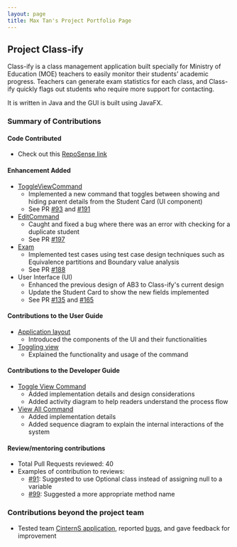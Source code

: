 ```yaml
---
layout: page
title: Max Tan's Project Portfolio Page
---
```


## Project Class-ify

Class-ify is a class management application built specially for Ministry of Education (MOE) teachers to easily monitor their students’ academic progress.
Teachers can generate exam statistics for each class, and Class-ify quickly flags out students who require more support for contacting.

It is written in Java and the GUI is built using JavaFX.

### Summary of Contributions

#### Code Contributed
- Check out this [RepoSense link](https://nus-cs2103-ay2223s1.github.io/tp-dashboard/?search=maxtance)

#### Enhancement Added
- [ToggleViewCommand](https://github.com/AY2223S1-CS2103T-T15-2/tp/blob/master/src/main/java/seedu/classify/logic/commands/ToggleViewCommand.java)
  - Implemented a new command that toggles between showing and hiding parent details from the Student Card (UI component)
  - See PR [#93](https://github.com/AY2223S1-CS2103T-T15-2/tp/pull/93) and [#191](https://github.com/AY2223S1-CS2103T-T15-2/tp/pull/191)
- [EditCommand](https://github.com/AY2223S1-CS2103T-T15-2/tp/blob/master/src/main/java/seedu/classify/logic/commands/EditCommand.java)
  - Caught and fixed a bug where there was an error with checking for a duplicate student 
  - See PR [#197](https://github.com/AY2223S1-CS2103T-T15-2/tp/pull/197)
- [Exam](https://github.com/AY2223S1-CS2103T-T15-2/tp/blob/master/src/main/java/seedu/classify/model/exam/Exam.java)
  - Implemented test cases using test case design techniques such as Equivalence partitions and Boundary value analysis
  - See PR [#188](https://github.com/AY2223S1-CS2103T-T15-2/tp/pull/188)
- User Interface (UI)
  - Enhanced the previous design of AB3 to Class-ify's current design
  - Update the Student Card to show the new fields implemented  
  - See PR [#135](https://github.com/AY2223S1-CS2103T-T15-2/tp/pull/135) and [#165](https://github.com/AY2223S1-CS2103T-T15-2/tp/pull/165)

#### Contributions to the User Guide
- [Application layout](https://ay2223s1-cs2103t-t15-2.github.io/tp/UserGuide.html#2-class-ifys-application-window)
  - Introduced the components of the UI and their functionalities
- [Toggling view](https://ay2223s1-cs2103t-t15-2.github.io/tp/UserGuide.html#434-toggling-view--toggleview)
  - Explained the functionality and usage of the command

#### Contributions to the Developer Guide
- [Toggle View Command](https://ay2223s1-cs2103t-t15-2.github.io/tp/DeveloperGuide.html#427-toggleview-command)
  - Added implementation details and design considerations
  - Added activity diagram to help readers understand the process flow
- [View All Command](https://ay2223s1-cs2103t-t15-2.github.io/tp/DeveloperGuide.html#425-viewall-command)
  - Added implementation details
  - Added sequence diagram to explain the internal interactions of the system

#### Review/mentoring contributions
- Total Pull Requests reviewed: 40
- Examples of contribution to reviews:
  - [#91](https://github.com/AY2223S1-CS2103T-T15-2/tp/pull/91): Suggested to use Optional class instead of assigning null to a variable
  - [#99](https://github.com/AY2223S1-CS2103T-T15-2/tp/pull/99): Suggested a more appropriate method name

### Contributions beyond the project team
- Tested team [CinternS application](https://github.com/AY2223S1-CS2103-F14-3/tp), reported [bugs](https://github.com/maxtance/ped/issues), and gave feedback for improvement
